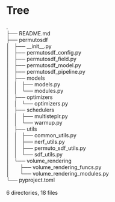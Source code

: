 # Tree

<p style="margin:0;">.</p><p style="margin:0;">├── README.md</p><p style="margin:0;">├── permutosdf</p><p style="margin:0;">│&nbsp; &nbsp;├── __init__.py</p><p style="margin:0;">│&nbsp; &nbsp;├── permutosdf_config.py</p><p style="margin:0;">│&nbsp; &nbsp;├── permutosdf_field.py</p><p style="margin:0;">│&nbsp; &nbsp;├── permutosdf_model.py</p><p style="margin:0;">│&nbsp; &nbsp;├── permutosdf_pipeline.py</p><p style="margin:0;">│&nbsp; &nbsp;├── models</p><p style="margin:0;">│&nbsp; &nbsp;│&nbsp; &nbsp;├── models.py</p><p style="margin:0;">│&nbsp; &nbsp;│&nbsp; &nbsp;└── modules.py</p><p style="margin:0;">│&nbsp; &nbsp;├── optimizers</p><p style="margin:0;">│&nbsp; &nbsp;│&nbsp; &nbsp;└── optimizers.py</p><p style="margin:0;">│&nbsp; &nbsp;├── schedulers</p><p style="margin:0;">│&nbsp; &nbsp;│&nbsp; &nbsp;├── multisteplr.py</p><p style="margin:0;">│&nbsp; &nbsp;│&nbsp; &nbsp;└── warmup.py</p><p style="margin:0;">│&nbsp; &nbsp;├── utils</p><p style="margin:0;">│&nbsp; &nbsp;│&nbsp; &nbsp;├── common_utils.py</p><p style="margin:0;">│&nbsp; &nbsp;│&nbsp; &nbsp;├── nerf_utils.py</p><p style="margin:0;">│&nbsp; &nbsp;│&nbsp; &nbsp;├── permuto_sdf_utils.py</p><p style="margin:0;">│&nbsp; &nbsp;│&nbsp; &nbsp;└── sdf_utils.py</p><p style="margin:0;">│&nbsp; &nbsp;└── volume_rendering</p><p style="margin:0;">│&nbsp; &nbsp; &nbsp; &nbsp;├── volume_rendering_funcs.py</p><p style="margin:0;">│&nbsp; &nbsp; &nbsp; &nbsp;└── volume_rendering_modules.py</p><p style="margin:0;">└── pyproject.toml</p><p style="margin:0;"><br /></p><p style="margin:0;">6 directories, 18 files</p><div><br /></div>
